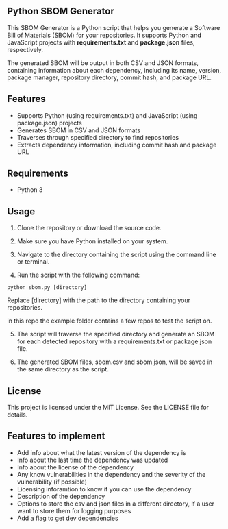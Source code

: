 ## Python SBOM Generator
This SBOM Generator is a Python script that helps you generate a Software Bill of Materials (SBOM) for your repositories. It supports Python and JavaScript projects with **requirements.txt** and **package.json** files, respectively.

The generated SBOM will be output in both CSV and JSON formats, containing information about each dependency, including its name, version, package manager, repository directory, commit hash, and package URL.

## Features
* Supports Python (using requirements.txt) and JavaScript (using package.json) projects
* Generates SBOM in CSV and JSON formats
* Traverses through specified directory to find repositories
* Extracts dependency information, including commit hash and package URL

## Requirements
* Python 3

## Usage
1. Clone the repository or download the source code.

2. Make sure you have Python installed on your system.

3. Navigate to the directory containing the script using the command line or terminal.

4. Run the script with the following command:

`python sbom.py [directory]`

Replace [directory] with the path to the directory containing your repositories.

in this repo the example folder contains a few repos to test the script on.

5. The script will traverse the specified directory and generate an SBOM for each detected repository with a requirements.txt or package.json file.

6. The generated SBOM files, sbom.csv and sbom.json, will be saved in the same directory as the script.

## License
This project is licensed under the MIT License. See the LICENSE file for details.

## Features to implement

* Add info about what the latest version of the dependency is
* Info about the last time the dependency was updated
* Info about the license of the dependency
* Any know vulnerabilities in the dependency and the severity of the vulnerability (if possible)
* Licensing inforamtion to know if you can use the dependency
* Description of the dependency
* Options to store the csv and json files in a different directory, if a user want to store them for logging purposes
* Add a flag to get dev dependencies

